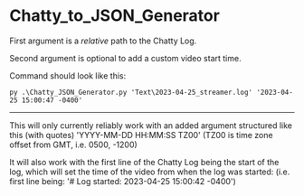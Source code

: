 # Chatty_to_JSON_Generator

First argument is a *relative* path to the Chatty Log.

Second argument is optional to add a custom video start time.

Command should look like this: 

`py .\Chatty_JSON_Generator.py 'Text\2023-04-25_streamer.log' '2023-04-25 15:00:47 -0400'`

----------------------------------------------------------------------------

This will only currently reliably work with an added argument structured like this (with quotes) 'YYYY-MM-DD HH:MM:SS TZ00' (TZ00 is time zone offset from GMT, i.e. 0500, -1200)

It will also work with the first line of the Chatty Log being the start of the log, which will set the time of the video from when the log was started: (i.e. first line being: '# Log started: 2023-04-25 15:00:42 -0400')

